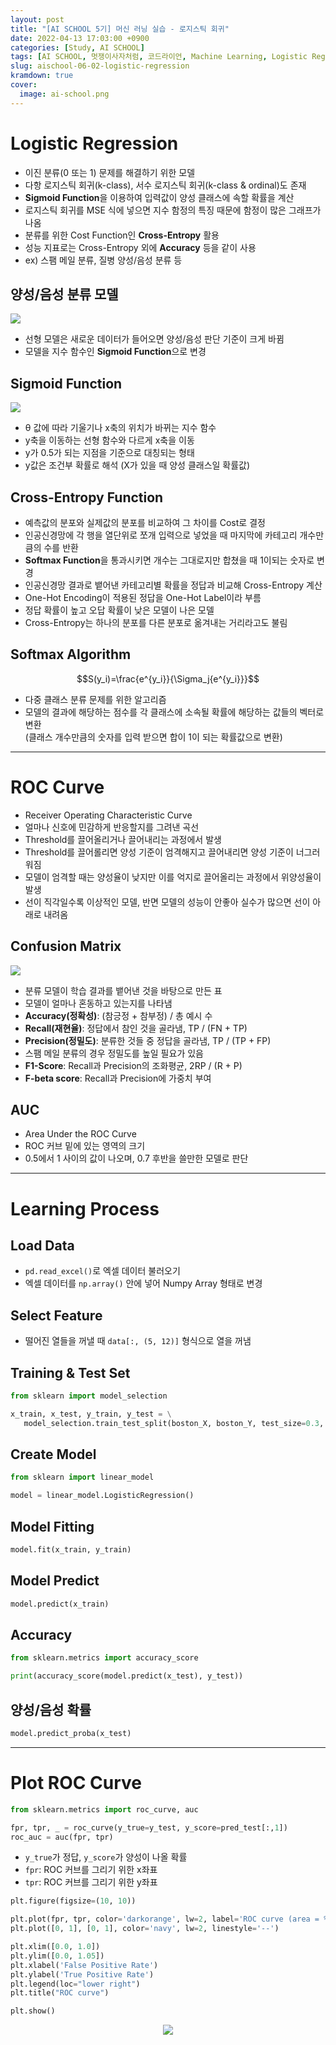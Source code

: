 ```yaml
---
layout: post
title: "[AI SCHOOL 5기] 머신 러닝 실습 - 로지스틱 회귀"
date: 2022-04-13 17:03:00 +0900
categories: [Study, AI SCHOOL]
tags: [AI SCHOOL, 멋쟁이사자처럼, 코드라이언, Machine Learning, Logistic Regression]
slug: aischool-06-02-logistic-regression
kramdown: true
cover:
  image: ai-school.png
---
```


# Logistic Regression
- 이진 분류(0 또는 1) 문제를 해결하기 위한 모델
- 다항 로지스틱 회귀(k-class), 서수 로지스틱 회귀(k-class & ordinal)도 존재
- **Sigmoid Function**을 이용하여 입력값이 양성 클래스에 속할 확률을 계산
- 로지스틱 회귀를 MSE 식에 넣으면 지수 함정의 특징 때문에 함정이 많은 그래프가 나옴
- 분류를 위한 Cost Function인 **Cross-Entropy** 활용
- 성능 지표로는 Cross-Entropy 외에 **Accuracy** 등을 같이 사용
- ex) 스팸 메일 분류, 질병 양성/음성 분류 등

## 양성/음성 분류 모델

<img src="https://github.com/minyeamer/til/blob/main/.media/activities/ai-school/06-machine-learning/02-logistic-regression/positive-negative.png?raw=true" style="max-width:600px">

- 선형 모델은 새로운 데이터가 들어오면 양성/음성 판단 기준이 크게 바뀜
- 모델을 지수 함수인 **Sigmoid Function**으로 변경

## Sigmoid Function

<img src="https://github.com/minyeamer/til/blob/main/.media/activities/ai-school/06-machine-learning/02-logistic-regression/sigmoid.png?raw=true" style="max-width:600px">

- θ 값에 따라 기울기나 x축의 위치가 바뀌는 지수 함수
- y축을 이동하는 선형 함수와 다르게 x축을 이동
- y가 0.5가 되는 지점을 기준으로 대칭되는 형태
- y값은 조건부 확률로 해석 (X가 있을 때 양성 클래스일 확률값)

## Cross-Entropy Function
- 예측값의 분포와 실제값의 분포를 비교하여 그 차이를 Cost로 결정
- 인공신경망에 각 행을 열단위로 쪼개 입력으로 넣었을 때 마지막에 카테고리 개수만큼의 수를 반환
- **Softmax Function**을 통과시키면 개수는 그대로지만 합쳤을 때 1이되는 숫자로 변경
- 인공신경망 결과로 뱉어낸 카테고리별 확률을 정답과 비교해 Cross-Entropy 계산
- One-Hot Encoding이 적용된 정답을 One-Hot Label이라 부름
- 정답 확률이 높고 오답 확률이 낮은 모델이 나은 모델
- Cross-Entropy는 하나의 분포를 다른 분포로 옮겨내는 거리라고도 불림

## Softmax Algorithm

$$S(y_i)=\frac{e^{y_i}}{\Sigma_j{e^{y_i}}}$$

- 다중 클래스 분류 문제를 위한 알고리즘
- 모델의 결과에 해당하는 점수를 각 클래스에 소속될 확률에 해당하는 값들의 벡터로 변환   
  (클래스 개수만큼의 숫자를 입력 받으면 합이 1이 되는 확률값으로 변환)

---

# ROC Curve
- Receiver Operating Characteristic Curve
- 얼마나 신호에 민감하게 반응할지를 그려낸 곡선
- Threshold를 끌어올리거나 끌어내리는 과정에서 발생
- Threshold를 끌어롤리면 양성 기준이 엄격해지고 끌어내리면 양성 기준이 너그러워짐
- 모델이 엄격할 때는 양성율이 낮지만 이를 억지로 끌어올리는 과정에서 위양성율이 발생
- 선이 직각일수록 이상적인 모델, 반면 모델의 성능이 안좋아 실수가 많으면 선이 아래로 내려옴

## Confusion Matrix

<img src="https://github.com/minyeamer/til/blob/main/.media/activities/ai-school/06-machine-learning/02-logistic-regression/confusion-matrix.png?raw=true" style="max-width:700px">

- 분류 모델이 학습 결과를 뱉어낸 것을 바탕으로 만든 표
- 모델이 얼마나 혼동하고 있는지를 나타냄
- **Accuracy(정확성)**: (참긍정 + 참부정) / 총 예시 수
- **Recall(재현율)**: 정답에서 참인 것을 골라냄, TP / (FN + TP)
- **Precision(정밀도)**: 분류한 것들 중 정답을 골라냄, TP / (TP + FP)
- 스팸 메일 분류의 경우 정밀도를 높일 필요가 있음
- **F1-Score**: Recall과 Precision의 조화평균, 2RP / (R + P)
- **F-beta score**: Recall과 Precision에 가중치 부여

## AUC
- Area Under the ROC Curve
- ROC 커브 밑에 있는 영역의 크기
- 0.5에서 1 사이의 값이 나오며, 0.7 후반을 쓸만한 모델로 판단

---

# Learning Process

## Load Data
- `pd.read_excel()`로 엑셀 데이터 불러오기
- 엑셀 데이터를 `np.array()` 안에 넣어 Numpy Array 형태로 변경

## Select Feature
- 떨어진 열들을 꺼낼 때 `data[:, (5, 12)]` 형식으로 열을 꺼냄

## Training & Test Set

```python
from sklearn import model_selection

x_train, x_test, y_train, y_test = \
   model_selection.train_test_split(boston_X, boston_Y, test_size=0.3, random_state=0)
```

## Create Model

```python
from sklearn import linear_model

model = linear_model.LogisticRegression()
```

## Model Fitting

```python
model.fit(x_train, y_train)
```

## Model Predict

```python
model.predict(x_train)
```

## Accuracy

```python
from sklearn.metrics import accuracy_score

print(accuracy_score(model.predict(x_test), y_test))
```

## 양성/음성 확률

```python
model.predict_proba(x_test)
```

---

# Plot ROC Curve

```python
from sklearn.metrics import roc_curve, auc

fpr, tpr, _ = roc_curve(y_true=y_test, y_score=pred_test[:,1])
roc_auc = auc(fpr, tpr)
```

- `y_true`가 정답, `y_score`가 양성이 나올 확률
- `fpr`: ROC 커브를 그리기 위한 x좌표
- `tpr`: ROC 커브를 그리기 위한 y좌표

```python
plt.figure(figsize=(10, 10))

plt.plot(fpr, tpr, color='darkorange', lw=2, label='ROC curve (area = %0.2f)' % roc_auc)
plt.plot([0, 1], [0, 1], color='navy', lw=2, linestyle='--')

plt.xlim([0.0, 1.0])
plt.ylim([0.0, 1.05])
plt.xlabel('False Positive Rate')
plt.ylabel('True Positive Rate')
plt.legend(loc="lower right")
plt.title("ROC curve")

plt.show()
```

<div style="display:flex; justify-content:center;">
<img src="https://github.com/minyeamer/til/blob/main/.media/activities/ai-school/06-machine-learning/02-logistic-regression/roc-curve.png?raw=true" style="max-width:700px">
</div>